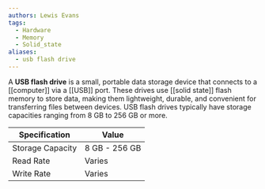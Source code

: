 ```yaml
---
authors: Lewis Evans
tags:
  - Hardware
  - Memory
  - Solid_state
aliases:
  - usb flash drive
---
```

A **USB flash drive** is a small, portable data storage device that connects to a [[computer]] via a [[USB]] port. These drives use [[solid state]] flash memory to store data, making them lightweight, durable, and convenient for transferring files between devices. USB flash drives typically have storage capacities ranging from 8 GB to 256 GB or more.

| Specification         | Value       |
|-----------------------|-------------|
| Storage Capacity       | 8 GB - 256 GB |
| Read Rate              | Varies      |
| Write Rate             | Varies      |

